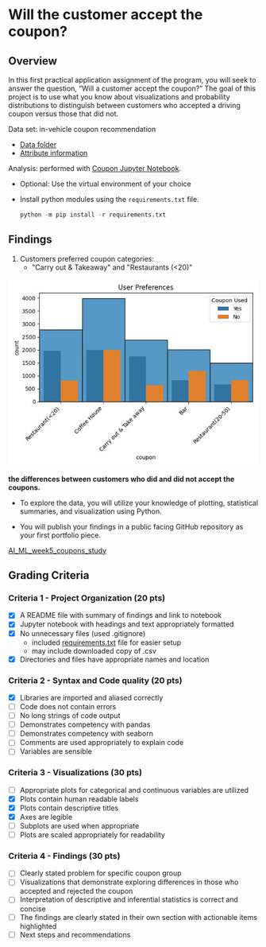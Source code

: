 # Will the customer accept the coupon?

## Overview

In this first practical application assignment of the program, you will seek to answer the question, “Will a customer accept the coupon?” The goal of this project is to use what you know about visualizations and probability distributions to distinguish between customers who accepted a driving coupon versus those that did not.

Data set: in-vehicle coupon recommendation

+ [Data folder](https://archive.ics.uci.edu/ml/machine-learning-databases/00603/)
+ [Attribute information](https://archive.ics.uci.edu/ml/datasets/in-vehicle%20coupon%20recommendation#)

Analysis: performed with [Coupon Jupyter Notebook](./Coupon.ipynb).

+ Optional: Use the virtual environment of your choice
+ Install python modules using the ```requirements.txt``` file.

  ```python
  python -m pip install -r requirements.txt
  ```

## Findings

1. Customers preferred coupon categories:
   + "Carry out & Takeaway" and "Restaurants (<20)"

![User Coupon Preferences](images/user_preferences.jpg "User preferences")

**the differences between customers who did and did not accept the coupons.**

+ To explore the data, you will utilize your knowledge of plotting, statistical summaries, and visualization using Python.

+ You will publish your findings in a public facing GitHub repository as your first portfolio piece.

[AI_ML_week5_coupons_study](https://github.com/kraluc/AI_ML_week5_coupons_study)

## Grading Criteria

### Criteria 1 - Project Organization (20 pts)

+ [x] A README file with summary of findings and link to notebook
+ [x] Jupyter notebook with headings and text appropriately formatted
+ [x] No unnecessary files (used .gitignore)
  + included [requirements.txt](requirements.txt) file for easier setup
  + may include downloaded copy of .csv
+ [x] Directories and files have appropriate names and location

### Criteria 2 - Syntax and Code quality (20 pts)

+ [X] Libraries are imported and aliased correctly
+ [ ] Code does not contain errors
+ [ ] No long strings of code output
+ [ ] Demonstrates competency with pandas
+ [ ] Demonstrates competency with seaborn
+ [ ] Comments are used appropriately to explain code
+ [ ] Variables are sensible

### Criteria 3 - Visualizations (30 pts)

+ [ ] Appropriate plots for categorical and continuous variables are utilized
+ [X] Plots contain human readable labels
+ [X] Plots contain descriptive titles
+ [X] Axes are legible
+ [ ] Subplots are used when appropriate
+ [ ] Plots are scaled appropriately for readability

### Criteria 4 - Findings (30 pts)

+ [ ] Clearly stated problem for specific coupon group
+ [ ] Visualizations that demonstrate exploring differences in those who accepted and rejected the coupon
+ [ ] Interpretation of descriptive and inferential statistics is correct and concise
+ [ ] The findings are clearly stated in their own section with actionable items highlighted
+ [ ] Next steps and recommendations
